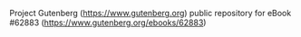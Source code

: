 Project Gutenberg (https://www.gutenberg.org) public repository for eBook #62883 (https://www.gutenberg.org/ebooks/62883)
